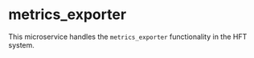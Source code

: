 # metrics_exporter

This microservice handles the `metrics_exporter` functionality in the HFT system.